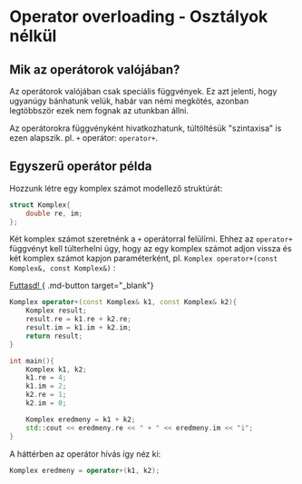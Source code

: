 # Operator overloading - Osztályok nélkül

## Mik az operátorok valójában?

Az operátorok valójában csak speciális függvények. Ez azt jelenti, hogy ugyanúgy bánhatunk velük, habár van némi megkötés, azonban legtöbbször ezek nem fognak az utunkban állni. 

Az operátorokra függvényként hivatkozhatunk, túltöltésük "szintaxisa" is ezen alapszik. pl. `+` operátor: `operator+`.

## Egyszerű operátor példa

Hozzunk létre egy komplex számot modellező struktúrát:
```cpp
struct Komplex{
    double re, im;
};
```

Két komplex számot szeretnénk a `+` operátorral felülírni. Ehhez az `operator+` függvényt kell túlterhelni úgy, hogy az egy komplex számot adjon vissza és két komplex számot kapjon paraméterként, pl. `Komplex operator+(const Komplex&, const Komplex&)` :

[ Futtasd! ](<https://godbolt.org/z/dexTfaWG3>){ .md-button target="_blank"}
```cpp
Komplex operator+(const Komplex& k1, const Komplex& k2){
    Komplex result;
    result.re = k1.re + k2.re;
    result.im = k1.im + k2.im;
    return result;
}

int main(){
    Komplex k1, k2;
    k1.re = 4;
    k1.im = 2;
    k2.re = 1;
    k2.im = 0;

    Komplex eredmeny = k1 + k2;
    std::cout << eredmeny.re << " + " << eredmeny.im << "i";
}
```

A háttérben az operátor hívás így néz ki:

```cpp
Komplex eredmeny = operator+(k1, k2);
```

